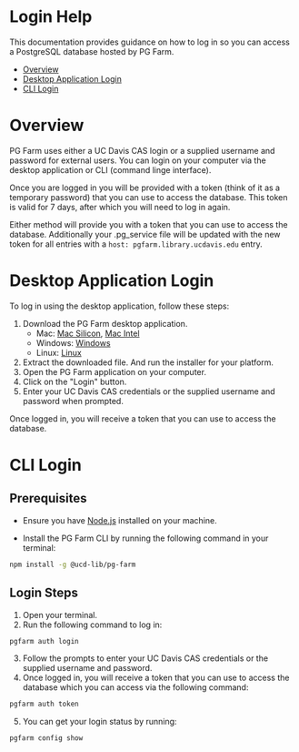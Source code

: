 # Login Help

This documentation provides guidance on how to log in so you can access a PostgreSQL database hosted by PG Farm.


- [Overview](#overview)
- [Desktop Application Login](#desktop-application-login)
- [CLI Login](#cli-login)


# Overview

PG Farm uses either a UC Davis CAS login or a supplied username and password for external users.  You can login on your computer via the desktop application or CLI (command linge interface).

Once you are logged in you will be provided with a token (think of it as a temporary password) that you can use to access the database.  This token is valid for 7 days, after which you will need to log in again.

Either method will provide you with a token that you can use to access the database.  Additionally your .pg_service file will be updated with the new token for all entries with a `host: pgfarm.library.ucdavis.edu` entry.

# Desktop Application Login

To log in using the desktop application, follow these steps:

1. Download the PG Farm desktop application.
    - Mac: [Mac Silicon](__BASE__/application/download/macOS-arm64-Build.zip), [Mac Intel](__BASE__/application/download/macos-x64-build.zip)
    - Windows: [Windows](__BASE__/application/download/Windows-Build.zip)
    - Linux: [Linux](__BASE__/application/download/Linux-Build.zip)
2. Extract the downloaded file. And run the installer for your platform.
3. Open the PG Farm application on your computer.
2. Click on the "Login" button.
3. Enter your UC Davis CAS credentials or the supplied username and password when prompted.

Once logged in, you will receive a token that you can use to access the database.

# CLI Login

## Prerequisites

- Ensure you have [Node.js](https://nodejs.org/en/download) installed on your machine.

- Install the PG Farm CLI by running the following command in your terminal:

```bash
npm install -g @ucd-lib/pg-farm
```

## Login Steps

1. Open your terminal.
2. Run the following command to log in:
```bash
pgfarm auth login
```
3. Follow the prompts to enter your UC Davis CAS credentials or the supplied username and password.
4. Once logged in, you will receive a token that you can use to access the database which you can access via the following command:
```bash
pgfarm auth token
```
5. You can get your login status by running:
```bash
pgfarm config show
```
